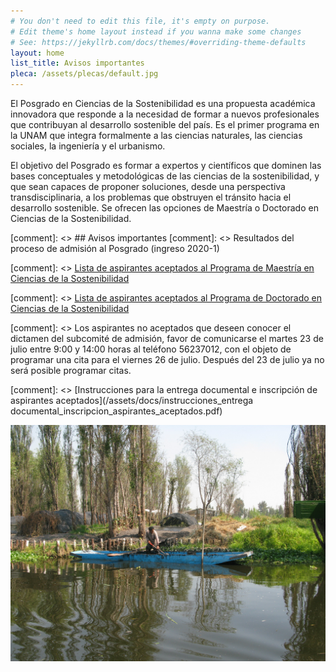 ```yaml
---
# You don't need to edit this file, it's empty on purpose.
# Edit theme's home layout instead if you wanna make some changes
# See: https://jekyllrb.com/docs/themes/#overriding-theme-defaults
layout: home
list_title: Avisos importantes
pleca: /assets/plecas/default.jpg
---
```


El Posgrado en Ciencias de la Sostenibilidad es una propuesta
académica innovadora que responde a la necesidad de formar a nuevos
profesionales que contribuyan al desarrollo sostenible del país. Es el
primer programa en la UNAM que integra formalmente a las ciencias
naturales, las ciencias sociales, la ingeniería y el urbanismo.
 

El objetivo del Posgrado es formar a expertos y científicos que
dominen las bases conceptuales y metodológicas de las ciencias de la
sostenibilidad, y que sean capaces de proponer soluciones, desde una
perspectiva transdisciplinaria, a los problemas que obstruyen el
tránsito hacia el desarrollo sostenible. Se ofrecen las opciones de
Maestría o Doctorado en Ciencias de la Sostenibilidad.


[comment]: <> ## Avisos importantes
[comment]: <> Resultados del proceso de admisión al Posgrado (ingreso 2020-1)

[comment]: <> [Lista de aspirantes aceptados al Programa de Maestría en Ciencias de la Sostenibilidad](/assets/docs/lista_aspirantes_aceptados_maestria_2020_1.pdf)

[comment]: <> [Lista de aspirantes aceptados al Programa de Doctorado en Ciencias de la Sostenibilidad](/assets/docs/lista_aspirantes_aceptados_doctorado_2020_1.pdf)

[comment]: <> Los aspirantes no aceptados que deseen conocer el dictamen del subcomité de admisión, favor de comunicarse el martes 23 de julio entre 9:00 y 14:00 horas al teléfono 56237012, con el objeto de programar una cita para el viernes 26 de julio. Después del 23 de julio ya no será posible programar citas.

[comment]: <> [Instrucciones para la entrega documental e inscripción de aspirantes aceptados](/assets/docs/instrucciones_entrega documental_inscripcion_aspirantes_aceptados.pdf)

![sistema de siembra en Xochimilco](/assets/xochi_sistema_sembrado.jpg)
